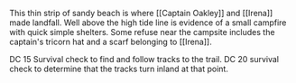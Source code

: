 This thin strip of sandy beach is where [[Captain Oakley]] and [[Irena]] made landfall. Well above the high tide line is evidence of a small campfire with quick simple shelters. Some refuse near the campsite includes the captain's tricorn hat and a scarf belonging to [[Irena]].

DC 15 Survival check to find and follow tracks to the trail.
DC 20 survival check to determine that the tracks turn inland at that point.